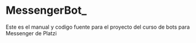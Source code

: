 # MessengerBot_
Este es el manual y codigo fuente para el proyecto del curso de bots para Messenger de Platzi
